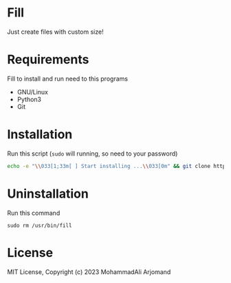 # Fill
Just create files with custom size!

# Requirements
Fill to install and run need to this programs
- GNU/Linux
- Python3
- Git

# Installation
Run this script (`sudo` will running, so need to your password)
```bash
echo -e "\\033[1;33m[ ] Start installing ...\\033[0m" && git clone https://github.com/mohammadali-arjomand/fill.git && sudo mv ./fill/fill.py /usr/bin/fill && chmod +x /usr/bin/fill && rm -rf fill && echo -e "\\033[0;32m[+] Fill was installed successfully\\033[0m"
```

# Uninstallation
Run this command
```
sudo rm /usr/bin/fill
```

# License
MIT License, Copyright (c) 2023 MohammadAli Arjomand
